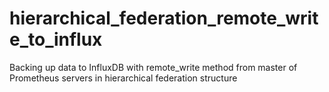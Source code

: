 # hierarchical_federation_remote_write_to_influx
 Backing up data to InfluxDB with remote_write method from master of Prometheus servers in hierarchical federation structure
